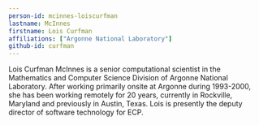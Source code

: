 ```yaml
---
person-id: mcinnes-loiscurfman
lastname: McInnes
firstname: Lois Curfman
affiliations: ["Argonne National Laboratory"]
github-id: curfman
---
```

Lois Curfman McInnes is a senior computational scientist in the
Mathematics and Computer Science Division of Argonne National
Laboratory.  After working primarily onsite at Argonne during
1993-2000, she has been working remotely for 20 years, currently in
Rockville, Maryland and previously in Austin, Texas.  Lois is
presently the deputy director of software technology for ECP.